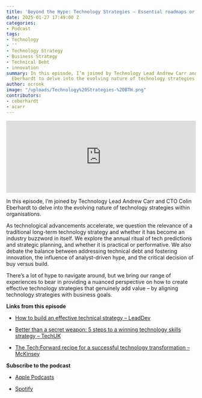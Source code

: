 ```yaml
---
title: 'Beyond the Hype: Technology Strategies – Essential roadmaps or just hype?'
date: 2025-01-27 17:49:00 Z
categories:
- Podcast
tags:
- Technology
- ''
- Technology Strategy
- Business Strategy
- Technical Debt
- innovation
summary: In this episode, I’m joined by Technology Lead Andrew Carr and CTO Colin
  Eberhardt to delve into the evolving nature of technology strategies within organisations.
author: ocronk
image: "/uploads/Technology%20Strategies-%20BTH.png"
contributors:
- ceberhardt
- acarr
---
```


<iframe title="Embed Player" src="https://play.libsyn.com/embed/episode/id/35030535/height/192/theme/modern/size/large/thumbnail/yes/custom-color/ffffff/time-start/00:00:00/playlist-height/200/direction/backward/download/yes/font-color/252525" height="192" width="100%" scrolling="no" allowfullscreen="" webkitallowfullscreen="true" mozallowfullscreen="true" oallowfullscreen="true" msallowfullscreen="true" style="border: none;"></iframe>

In this episode, I’m joined by Technology Lead Andrew Carr and CTO Colin Eberhardt to delve into the evolving nature of technology strategies within organisations.

As technological advancements accelerate, we question the relevance of a traditional long-term technology strategy and whether it has become an industry buzzword in itself. We explore the annual ritual of tech predictions and strategic planning, and whether it is practical or performative. We also debate the balance between addressing technical debt and fostering innovation, the influence of analyst-driven hype, and the critical decision of buy versus build.

There’s a lot of hype to navigate around, but we bring our range of experiences to bear in providing a nuanced perspective on how to create effective technology strategies that genuinely add value – by aligning technology strategies with business goals.

**Links from this episode**

* [How to build an effective technical strategy – LeadDev](https://leaddev.com/technical-direction/how-build-effective-technical-strategy)

* [Better than a secret weapon: 5 steps to a winning technology skills strategy
  – TechUK](https://www.techuk.org/resource/better-than-a-secret-weapon-5-steps-to-a-winning-technology-skills-strategy.html)

* [The Tech:Forward recipe for a successful technology transformation – McKinsey](https://www.mckinsey.com/capabilities/mckinsey-digital/our-insights/the-tech-forward-recipe-for-a-successful-technology-transformation)

**Subscribe to the podcast**

* [Apple Podcasts](https://podcasts.apple.com/dk/podcast/beyond-the-hype/id1612265563)

* [Spotify](https://open.spotify.com/show/2BlwBJ7JoxYpxU4GBmuR4x)